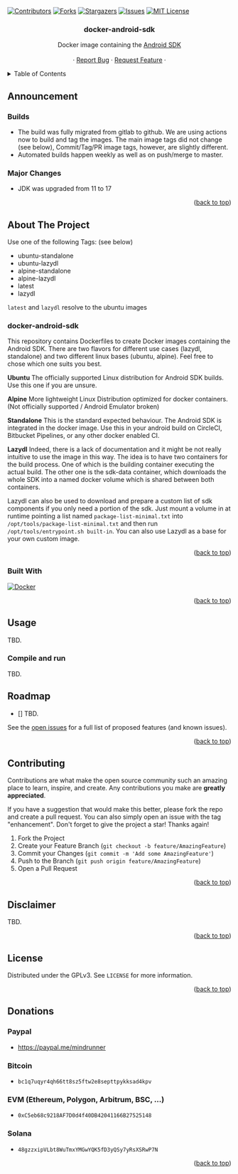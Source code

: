 <a name="readme-top"></a>

[![Contributors][contributors-shield]][contributors-url]
[![Forks][forks-shield]][forks-url]
[![Stargazers][stars-shield]][stars-url]
[![Issues][issues-shield]][issues-url]
[![MIT License][license-shield]][license-url]

<div align="center">
<h3 align="center">docker-android-sdk</h3>
  <p align="center">
    Docker image containing the <a href="https://developer.android.com/tools">Android SDK</a>
    <br />
    <br />
    ·
    <a href="https://github.com/mindrunner/docker-android-sdk/issues">Report Bug</a>
    ·
    <a href="https://github.com/mindrunner/docker-android-sdk/issues">Request Feature</a>
    ·
  </p>
</div>

<details>
  <summary>Table of Contents</summary>
  <ol>
    <li>
      <a href="#announcement">Announcement</a>
      <a href="#about-the-project">About The Project</a>
      <ul>
        <li><a href="#built-with">Built With</a></li>
      </ul>
    </li>
    <li>
      <a href="#usage">Usage</a>
      <ul>
        <li><a href="#compile-and-run">Compile and Run</a></li>
      </ul>
    </li>
    <li><a href="#roadmap">Roadmap</a></li>
    <li><a href="#contributing">Contributing</a></li>
    <li><a href="#disclaimer">Disclaimer</a></li>
    <li><a href="#license">License</a></li>
    <li><a href="#donations">Donations</a></li>
  </ol>
</details>


<!-- ANNOUNCEMENT -->
## Announcement
### Builds
 * The build was fully migrated from gitlab to github. We are using actions now to build and tag the images. The main image tags did not change (see below), Commit/Tag/PR image tags, however, are slightly different.
 * Automated builds happen weekly as well as on push/merge to master.
          
### Major Changes
 * JDK was upgraded from 11 to 17

<p align="right">(<a href="#readme-top">back to top</a>)</p>

<!-- ABOUT -->
## About The Project

Use one of the following Tags: (see below)

- ubuntu-standalone
- ubuntu-lazydl
- alpine-standalone
- alpine-lazydl
- latest
- lazydl

`latest` and `lazydl` resolve to the ubuntu images

### docker-android-sdk
This repository contains Dockerfiles to create Docker images containing the Android SDK. There are two flavors for different use cases (lazydl, standalone) and two different linux bases (ubuntu, alpine). Feel free to chose which one suits you best.

**Ubuntu**
The officially supported Linux distribution for Android SDK builds. Use this one if you are unsure.

**Alpine**
More lightweight Linux Distribution optimized for docker containers. (Not officially supported / Android Emulator broken)

**Standalone**
This is the standard expected behaviour. The Android SDK is integrated in the docker image. Use this in your android build on CircleCI, Bitbucket Pipelines, or any other docker enabled CI.

**Lazydl**
Indeed, there is a lack of documentation and it might be not really intuitive to use the image in this way. The idea is to have two containers for the build process. One of which is the building container executing the actual build. The other one is the sdk-data container, which downloads the whole SDK into a named docker volume which is shared between both containers.

Lazydl can also be used to download and prepare a custom list of sdk components if you only need a portion of the sdk. Just mount a volume in at runtime pointing a list named `package-list-minimal.txt` into `/opt/tools/package-list-minimal.txt` and then run `/opt/tools/entrypoint.sh built-in`. You can also use Lazydl as a base for your own custom image.

<p align="right">(<a href="#readme-top">back to top</a>)</p>

### Built With

[![Docker][docker]][Docker-url]

<p align="right">(<a href="#readme-top">back to top</a>)</p>

<!-- USAGE -->
## Usage

TBD.

### Compile and run

TBD. 

## Roadmap

- [] TBD.

See the [open issues](https://github.com/mindrunner/docker-android-sdk/issues) for a full list of proposed features (and known issues).

<p align="right">(<a href="#readme-top">back to top</a>)</p>

<!-- CONTRIBUTING -->
## Contributing

Contributions are what make the open source community such an amazing place to learn, inspire, and create. Any contributions you make are **greatly appreciated**.

If you have a suggestion that would make this better, please fork the repo and create a pull request. You can also simply open an issue with the tag "enhancement".
Don't forget to give the project a star! Thanks again!

1. Fork the Project
2. Create your Feature Branch (`git checkout -b feature/AmazingFeature`)
3. Commit your Changes (`git commit -m 'Add some AmazingFeature'`)
4. Push to the Branch (`git push origin feature/AmazingFeature`)
5. Open a Pull Request

<p align="right">(<a href="#readme-top">back to top</a>)</p>

<!-- DISCLAIMER -->
## Disclaimer

TBD.

<p align="right">(<a href="#readme-top">back to top</a>)</p>

<!-- LICENSE -->
## License
Distributed under the GPLv3. See `LICENSE` for more information.

<p align="right">(<a href="#readme-top">back to top</a>)</p>

<!-- DONATIONS -->
## Donations
### Paypal
  - https://paypal.me/mindrunner
### Bitcoin
  - `bc1q7uqyr4qh66tt8sz5ftw2e8septtpykksad4kpv`
### EVM (Ethereum, Polygon, Arbitrum, BSC, ...)
  - `0xC5eb68c9218AF7D0d4f40DB42041166B27525148`
### Solana
  - `48gzzxipVLbt8WuTmxYMGwYQK5fD3yQSy7yRsXSRwP7N`

<p align="right">(<a href="#readme-top">back to top</a>)</p>


<!-- MARKDOWN LINKS & IMAGES -->
<!-- https://www.markdownguide.org/basic-syntax/#reference-style-links -->
[contributors-shield]: https://img.shields.io/github/contributors/mindrunner/docker-android-sdk.svg?style=for-the-badge
[contributors-url]: https://github.com/mindrunner/docker-android-sdk/graphs/contributors
[forks-shield]: https://img.shields.io/github/forks/mindrunner/docker-android-sdk.svg?style=for-the-badge
[forks-url]: https://github.com/mindrunner/docker-android-sdk/network/members
[stars-shield]: https://img.shields.io/github/stars/mindrunner/docker-android-sdk.svg?style=for-the-badge
[stars-url]: https://github.com/mindrunner/docker-android-sdk/stargazers
[issues-shield]: https://img.shields.io/github/issues/mindrunner/docker-android-sdk.svg?style=for-the-badge
[issues-url]: https://github.com/mindrunner/docker-android-sdk/issues
[license-shield]: https://img.shields.io/github/license/mindrunner/docker-android-sdk.svg?style=for-the-badge
[license-url]: https://github.com/mindrunner/docker-android-sdk/blob/master/LICENSE

[docker]: https://img.shields.io/badge/docker-000000?style=for-the-badge&logo=docker&logoColor=white
[Docker-url]: https://docker.io










